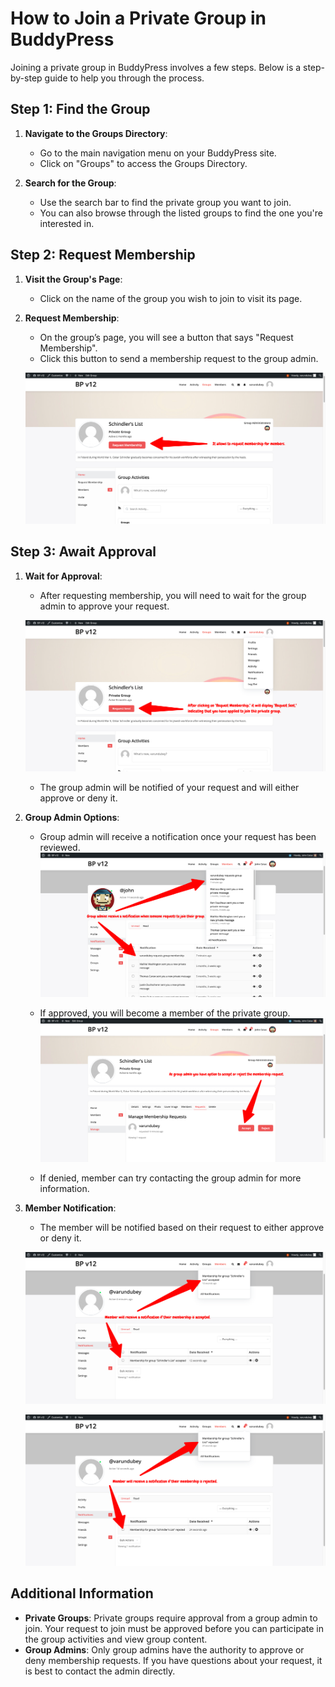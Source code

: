 # How to Join a Private Group in BuddyPress

Joining a private group in BuddyPress involves a few steps. Below is a step-by-step guide to help you through the process.

## Step 1: Find the Group

1. **Navigate to the Groups Directory**:

   - Go to the main navigation menu on your BuddyPress site.
   - Click on "Groups" to access the Groups Directory.

2. **Search for the Group**:
   - Use the search bar to find the private group you want to join.
   - You can also browse through the listed groups to find the one you're interested in.

## Step 2: Request Membership

1. **Visit the Group's Page**:

   - Click on the name of the group you wish to join to visit its page.

2. **Request Membership**:

   - On the group’s page, you will see a button that says "Request Membership".
   - Click this button to send a membership request to the group admin.

   ![Request Membership](../../assets/request-private-group-join.png)

## Step 3: Await Approval

1. **Wait for Approval**:

   - After requesting membership, you will need to wait for the group admin to approve your request.

   ![Request Sent](../../assets/request-sent-private-group.png)

   - The group admin will be notified of your request and will either approve or deny it.

2. **Group Admin Options**:

   - Group admin will receive a notification once your request has been reviewed.
     ![BuddyPress Notification for Group Membership Request](../../assets/bp-notification-private-group-join.png)
   - If approved, you will become a member of the private group.
     ![Accept/Reject Group Membership](../../assets/accept-reject-group-join.png)

   - If denied, member can try contacting the group admin for more information.

3. **Member Notification**:

   - The member will be notified based on their request to either approve or deny it.

   ![Request Approved](../../assets/bp-notification-request-accepted-group-join.png)

   ![Request Rejected](../../assets/bp-notification-request-rejected-group-join.png)

## Additional Information

- **Private Groups**: Private groups require approval from a group admin to join. Your request to join must be approved before you can participate in the group activities and view group content.
- **Group Admins**: Only group admins have the authority to approve or deny membership requests. If you have questions about your request, it is best to contact the admin directly.
